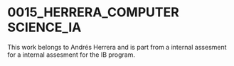# 0015_HERRERA_COMPUTER SCIENCE_IA
This work belongs to Andrés Herrera and is part from a internal assesment for a internal assesment for the IB program.
